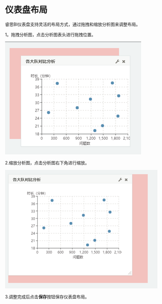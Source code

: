 # 仪表盘布局

睿思BI仪表盘支持灵活的布局方式，通过拖拽和缩放分析图来调整布局。

1。拖拽分析图，点击分析图表头进行拖拽位置。

![](/assets/import790.png)

2.缩放分析图，点击分析图右下角进行缩放。

![](/assets/import791.png)

3.调整完成后点击**保存**按钮保存仪表盘布局。

